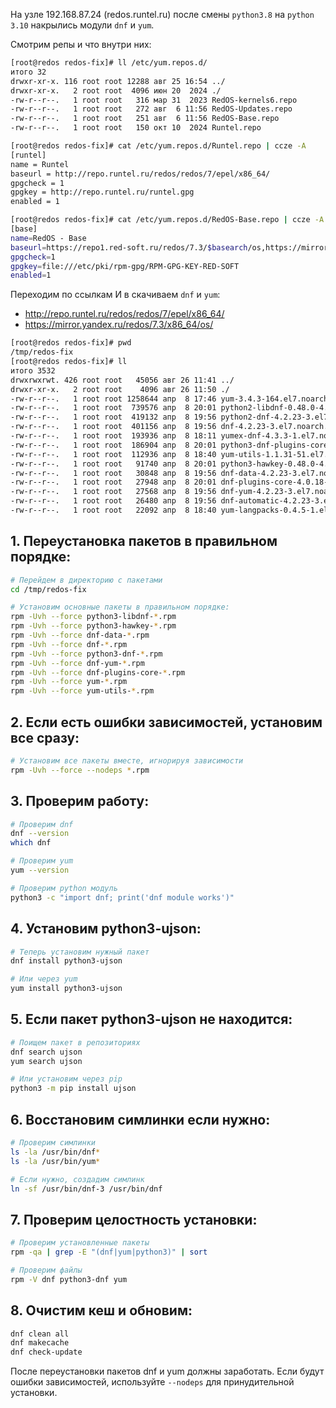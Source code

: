 На узле 192.168.87.24 (redos.runtel.ru) после смены `python3.8` на  `python 3.10` накрылись модули `dnf` и `yum`.

Смотрим репы и что внутри них:
```bash
[root@redos redos-fix]# ll /etc/yum.repos.d/
итого 32
drwxr-xr-x. 116 root root 12288 авг 25 16:54 ../
drwxr-xr-x.   2 root root  4096 июн 20  2024 ./
-rw-r--r--.   1 root root   316 мар 31  2023 RedOS-kernels6.repo
-rw-r--r--.   1 root root   272 авг  6 11:56 RedOS-Updates.repo
-rw-r--r--.   1 root root   251 авг  6 11:56 RedOS-Base.repo
-rw-r--r--.   1 root root   150 окт 10  2024 Runtel.repo

[root@redos redos-fix]# cat /etc/yum.repos.d/Runtel.repo | ccze -A
[runtel] 
name = Runtel 
baseurl = http://repo.runtel.ru/redos/redos/7/epel/x86_64/ 
gpgcheck = 1 
gpgkey = http://repo.runtel.ru/runtel.gpg 
enabled = 1 

[root@redos redos-fix]# cat /etc/yum.repos.d/RedOS-Base.repo | ccze -A
[base] 
name=RedOS - Base 
baseurl=https://repo1.red-soft.ru/redos/7.3/$basearch/os,https://mirror.yandex.ru/redos/7.3/$basearch/os,http://repo.red-soft.ru/redos/7.3/$basearch/os 
gpgcheck=1 
gpgkey=file:///etc/pki/rpm-gpg/RPM-GPG-KEY-RED-SOFT 
enabled=1 
```

Переходим по ссылкам И в скачиваем `dnf` и `yum`:
 - http://repo.runtel.ru/redos/redos/7/epel/x86_64/
 - https://mirror.yandex.ru/redos/7.3/x86_64/os/

```bash
[root@redos redos-fix]# pwd
/tmp/redos-fix
[root@redos redos-fix]# ll
итого 3532
drwxrwxrwt. 426 root root   45056 авг 26 11:41 ../
drwxr-xr-x.   2 root root    4096 авг 26 11:50 ./
-rw-r--r--.   1 root root 1258644 апр  8 17:46 yum-3.4.3-164.el7.noarch.rpm
-rw-r--r--.   1 root root  739576 апр  8 20:01 python2-libdnf-0.48.0-4.el7.x86_64.rpm
-rw-r--r--.   1 root root  419132 апр  8 19:56 python2-dnf-4.2.23-3.el7.noarch.rpm
-rw-r--r--.   1 root root  401156 апр  8 19:56 dnf-4.2.23-3.el7.noarch.rpm
-rw-r--r--.   1 root root  193936 апр  8 18:11 yumex-dnf-4.3.3-1.el7.noarch.rpm
-rw-r--r--.   1 root root  186904 апр  8 20:01 python3-dnf-plugins-core-4.0.18-3.el7.noarch.rpm
-rw-r--r--.   1 root root  112936 апр  8 18:40 yum-utils-1.1.31-51.el7.noarch.rpm
-rw-r--r--.   1 root root   91740 апр  8 20:01 python3-hawkey-0.48.0-4.el7.x86_64.rpm
-rw-r--r--.   1 root root   30848 апр  8 19:56 dnf-data-4.2.23-3.el7.noarch.rpm
-rw-r--r--.   1 root root   27948 апр  8 20:01 dnf-plugins-core-4.0.18-3.el7.noarch.rpm
-rw-r--r--.   1 root root   27568 апр  8 19:56 dnf-yum-4.2.23-3.el7.noarch.rpm
-rw-r--r--.   1 root root   26480 апр  8 19:56 dnf-automatic-4.2.23-3.el7.noarch.rpm
-rw-r--r--.   1 root root   22092 апр  8 18:40 yum-langpacks-0.4.5-1.el7.noarch.rpm
```



## 1. Переустановка пакетов в правильном порядке:

```bash
# Перейдем в директорию с пакетами
cd /tmp/redos-fix

# Установим основные пакеты в правильном порядке:
rpm -Uvh --force python3-libdnf-*.rpm
rpm -Uvh --force python3-hawkey-*.rpm
rpm -Uvh --force dnf-data-*.rpm
rpm -Uvh --force dnf-*.rpm
rpm -Uvh --force python3-dnf-*.rpm
rpm -Uvh --force dnf-yum-*.rpm
rpm -Uvh --force dnf-plugins-core-*.rpm
rpm -Uvh --force yum-*.rpm
rpm -Uvh --force yum-utils-*.rpm
```

## 2. Если есть ошибки зависимостей, установим все сразу:

```bash
# Установим все пакеты вместе, игнорируя зависимости
rpm -Uvh --force --nodeps *.rpm
```

## 3. Проверим работу:

```bash
# Проверим dnf
dnf --version
which dnf

# Проверим yum
yum --version

# Проверим python модуль
python3 -c "import dnf; print('dnf module works')"
```

## 4. Установим python3-ujson:

```bash
# Теперь установим нужный пакет
dnf install python3-ujson

# Или через yum
yum install python3-ujson
```

## 5. Если пакет python3-ujson не находится:

```bash
# Поищем пакет в репозиториях
dnf search ujson
yum search ujson

# Или установим через pip
python3 -m pip install ujson
```

## 6. Восстановим симлинки если нужно:

```bash
# Проверим симлинки
ls -la /usr/bin/dnf*
ls -la /usr/bin/yum*

# Если нужно, создадим симлинк
ln -sf /usr/bin/dnf-3 /usr/bin/dnf
```

## 7. Проверим целостность установки:

```bash
# Проверим установленные пакеты
rpm -qa | grep -E "(dnf|yum|python3)" | sort

# Проверим файлы
rpm -V dnf python3-dnf yum
```

## 8. Очистим кеш и обновим:

```bash
dnf clean all
dnf makecache
dnf check-update
```

После переустановки пакетов dnf и yum должны заработать. Если будут ошибки зависимостей, используйте `--nodeps` для принудительной установки.
